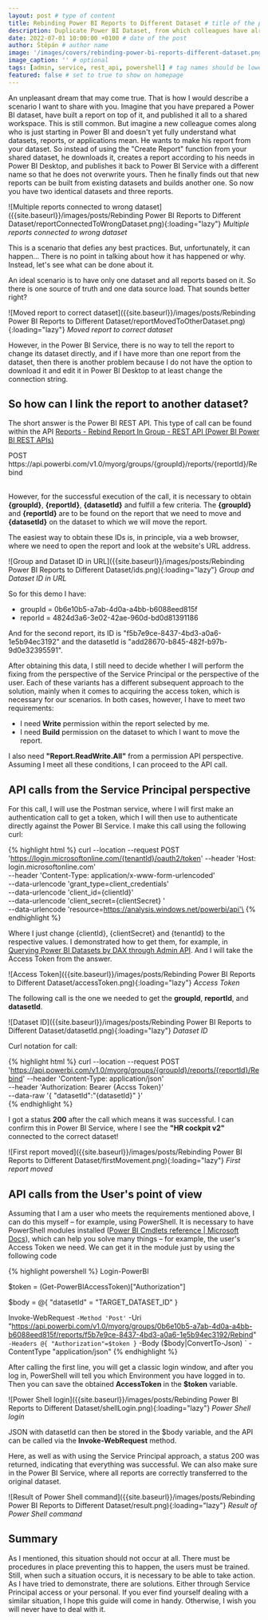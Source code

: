 ```yaml
---
layout: post # type of content
title: Rebinding Power BI Reports to Different Dataset # title of the post
description: Duplicate Power BI Dataset, from which colleagues have already managed to make their reports? Doesn't that sound scary? Personally yes! # will be shown as a description in the post list
date: 2022-07-01 10:00:00 +0100 # date of the post
author: Štěpán # author name
image: '/images/covers/rebinding-power-bi-reports-different-dataset.png' # required to store image in /images/covers
image_caption: '' # optional
tags: [admin, service, rest_api, powershell] # tag names should be lowercase
featured: false # set to true to show on homepage
---
```

An unpleasant dream that may come true. That is how I would describe a scenario I want to share with you. Imagine that you have prepared a Power BI dataset, have built a report on top of it, and published it all to a shared workspace. This is still common. But imagine a new colleague comes along who is just starting in Power BI and doesn't yet fully understand what datasets, reports, or applications mean. He wants to make his report from your dataset. So instead of using the "Create Report" function from your shared dataset, he downloads it, creates a report according to his needs in Power BI Desktop, and publishes it back to Power BI Service with a different name so that he does not overwrite yours. Then he finally finds out that new reports can be built from existing datasets and builds another one. So now you have two identical datasets and three reports.

![Multiple reports connected to wrong dataset]({{site.baseurl}}/images/posts/Rebinding Power BI Reports to Different Dataset/reportConnectedToWrongDataset.png){:loading="lazy"}
*Multiple reports connected to wrong dataset*

This is a scenario that defies any best practices. But, unfortunately, it can happen... There is no point in talking about how it has happened or why. Instead, let's see what can be done about it. 

An ideal scenario is to have only one dataset and all reports based on it. So there is one source of truth and one data source load. That sounds better right? 

![Moved report to correct dataset]({{site.baseurl}}/images/posts/Rebinding Power BI Reports to Different Dataset/reportMovedToOtherDataset.png){:loading="lazy"}
*Moved report to correct dataset*

However, in the Power BI Service, there is no way to tell the report to change its dataset directly, and if I have more than one report from the dataset, then there is another problem because I do not have the option to download it and edit it in Power BI Desktop to at least change the connection string. 

## So how can I link the report to another dataset?
The short answer is the Power BI REST API. This type of call can be found within the API [Reports - Rebind Report In Group - REST API (Power BI Power BI REST APIs)](https://learn.microsoft.com/en-us/rest/api/power-bi/reports/rebind-report-in-group?id=DP-MVP-5003801)

<div class="codebox">POST https://api.powerbi.com/v1.0/myorg/groups/{groupId}/reports/{reportId}/Rebind</div><br>

However, for the successful execution of the call, it is necessary to obtain **{groupId}**, **{reportId}**, **{datasetId}** and fulfill a few criteria. The **{groupId}** and **{reportId}** are to be found on the report that we need to move and **{datasetId}** on the dataset to which we will move the report.

The easiest way to obtain these IDs is, in principle, via a web browser, where we need to open the report and look at the website's URL address.

![Group and Dataset ID in URL]({{site.baseurl}}/images/posts/Rebinding Power BI Reports to Different Dataset/ids.png){:loading="lazy"}
*Group and Dataset ID in URL*

So for this demo I have:
* groupId = 0b6e10b5-a7ab-4d0a-a4bb-b6088eed815f
* reporId = 4824d3a6-3e02-42ae-960d-bd0d81391186

And for the second report, its ID is "f5b7e9ce-8437-4bd3-a0a6-1e5b94ec3192" and the datasetId is "add28670-b845-482f-b97b-9d0e32395591".  

After obtaining this data, I still need to decide whether I will perform the fixing from the perspective of the Service Principal or the perspective of the user. Each of these variants has a different subsequent approach to the solution, mainly when it comes to acquiring the access token, which is necessary for our scenarios. In both cases, however, I have to meet two requirements: 

* I need **Write** permission within the report selected by me.
* I need **Build** permission on the dataset to which I want to move the report. 

I also need **"Report.ReadWrite.All"** from a permission API perspective. Assuming I meet all these conditions, I can proceed to the API call.

## API calls from the Service Principal perspective

For this call, I will use the Postman service, where I will first make an authentication call to get a token, which I will then use to authenticate directly against the Power BI Service. I make this call using the following curl: 

{% highlight html %}
curl --location --request POST 'https://login.microsoftonline.com/{tenantId}/oauth2/token' 
--header 'Host: login.microsoftonline.com' \
--header 'Content-Type: application/x-www-form-urlencoded' \
--data-urlencode 'grant_type=client_credentials' \
--data-urlencode 'client_id={clientId}' \
--data-urlencode 'client_secret={clientSecret} ' \
--data-urlencode 'resource=https://analysis.windows.net/powerbi/api'\
{% endhighlight %}

Where I just change {clientId}, {clientSecret} and {tenantId} to the respective values. I demonstrated how to get them, for example, in [Querying Power BI Datasets by DAX through Admin API](https://www.linkedin.com/pulse/querying-power-bi-datasets-dax-through-admin-api-%C5%A1t%C4%9Bp%C3%A1n-re%C5%A1l/). And I will take the Access Token from the answer.

![Access Token]({{site.baseurl}}/images/posts/Rebinding Power BI Reports to Different Dataset/accessToken.png){:loading="lazy"}
*Access Token*

The following call is the one we needed to get the **groupId**, **reportId**, and **datasetId**. 

![Dataset ID]({{site.baseurl}}/images/posts/Rebinding Power BI Reports to Different Dataset/datasetId.png){:loading="lazy"}
*Dataset ID*

Curl notation for call:

{% highlight html %}
curl --location --request POST 'https://api.powerbi.com/v1.0/myorg/groups/{groupId}/reports/{reportId}/Rebind' 
--header 'Content-Type: application/json' \
--header 'Authorization: Bearer {Accss Token}' \
--data-raw '{
    "datasetId":"{datasetId}"
}'\
{% endhighlight %}

I got a status **200** after the call which means it was successful. I can confirm this in Power BI Service, where I see the **"HR cockpit v2"** connected to the correct dataset!

![First report moved]({{site.baseurl}}/images/posts/Rebinding Power BI Reports to Different Dataset/firstMovement.png){:loading="lazy"}
*First report moved*

## API calls from the User's point of view
Assuming that I am a user who meets the requirements mentioned above, I can do this myself – for example, using PowerShell. It is necessary to have PowerShell modules installed ([Power BI Cmdlets reference | Microsoft Docs](https://learn.microsoft.com/en-us/powershell/power-bi/overview?view=powerbi-ps&id=DP-MVP-5003801)), which can help you solve many things – for example, the user's Access Token we need. We can get it in the module just by using the following code

{% highlight powershell %}
Login-PowerBI

$token = (Get-PowerBIAccessToken)["Authorization"]

$body = @{ "datasetId" = "TARGET_DATASET_ID" }

Invoke-WebRequest `
 -Method 'Post' `
 -Uri "https://api.powerbi.com/v1.0/myorg/groups/0b6e10b5-a7ab-4d0a-a4bb-b6088eed815f/reports/f5b7e9ce-8437-4bd3-a0a6-1e5b94ec3192/Rebind" `
 -Headers @{ "Authorization"=$token } `
 -Body ($body|ConvertTo-Json) `
 -ContentType "application/json"
{% endhighlight %}

After calling the first line, you will get a classic login window, and after you log in, PowerShell will tell you which Environment you have logged in to. Then you can save the obtained **AccessToken** in the **$token** variable. 

![Power Shell login]({{site.baseurl}}/images/posts/Rebinding Power BI Reports to Different Dataset/shellLogin.png){:loading="lazy"}
*Power Shell login*

JSON with datasetId can then be stored in the $body variable, and the API can be called via the **Invoke-WebRequest** method.

Here, as well as with using the Service Principal approach, a status 200 was returned, indicating that everything was successful. We can also make sure in the Power BI Service, where all reports are correctly transferred to the original dataset. 

![Result of Power Shell command]({{site.baseurl}}/images/posts/Rebinding Power BI Reports to Different Dataset/result.png){:loading="lazy"}
*Result of Power Shell command*

## Summary
As I mentioned, this situation should not occur at all. There must be procedures in place preventing this to happen, the users must be trained. Still, when such a situation occurs, it is necessary to be able to take action. As I have tried to demonstrate, there are solutions. Either through Service Principal access or your personal. If you ever find yourself dealing with a similar situation, I hope this guide will come in handy. Otherwise, I wish you will never have to deal with it. 